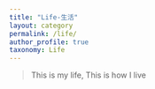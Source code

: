 ```yaml
---
title: "Life-生活"
layout: category
permalink: /life/
author_profile: true
taxonomy: Life
---
```


>This is my life, 
>This is how I live
<!--stackedit_data:
eyJoaXN0b3J5IjpbMTk3MTk5NTkyNSwtMTQzMTIyOTEzMV19
-->